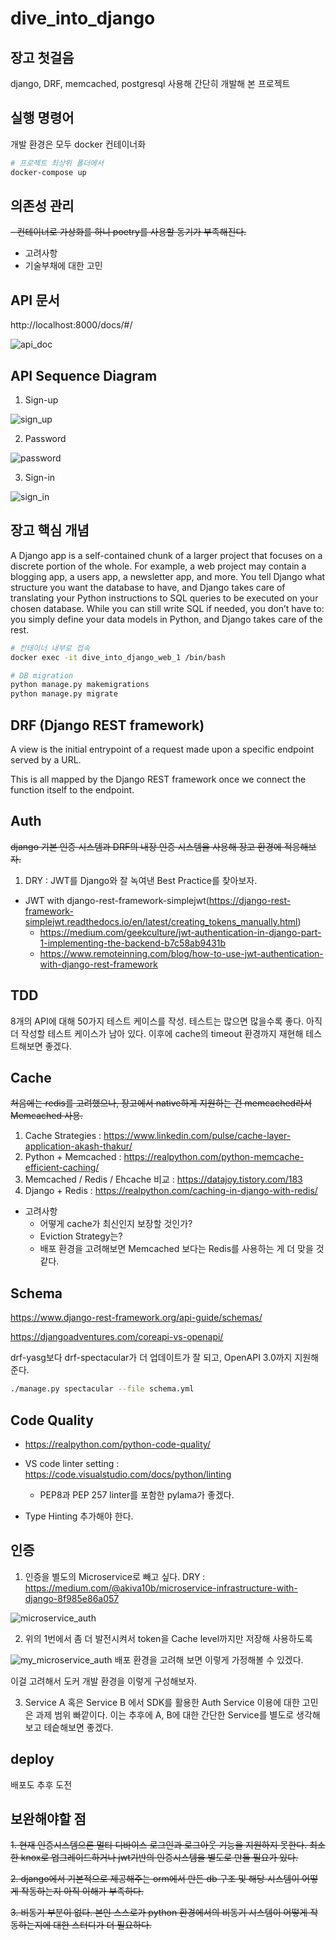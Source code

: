 # dive_into_django

## 장고 첫걸음

django, DRF, memcached, postgresql 사용해 간단히 개발해 본 프로젝트

<!-- https://docs.docker.com/samples/django/ 을 참고해 Dockerizing. -->

<!-- https://blog.logrocket.com/dockerizing-django-app/ -->

## 실행 명령어

<!-- 1. sudo docker-compose run web django-admin startproject root. -->
개발 환경은 모두 docker 컨테이너화

```bash
# 프로젝트 최상위 폴더에서
docker-compose up
```

## 의존성 관리

~~- 컨테이너로 가상화를 하니 poetry를 사용할 동기가 부족해진다.~~
 - 고려사항
  - 기술부채에 대한 고민

<!-- web service 컨테이너 접속 -->

<!-- 2. docker exec -it dive_into_django_web_1 /bin/bash -->

<!-- # 개발 환경 셋팅

1. 프로젝트가 컨테이너 내부에 있기 때문에 VS Code의 Remote-Containers Extension을 활용해 개발한다.

2. Palette => Remote-Containers: Open Folder in Container => start from Dockerfile -->

<!-- python manage.py dbshell 실행에 필요 -->
<!-- 3. apt-get install postgresql postgresql-contrib -->

## API 문서

http://localhost:8000/docs/#/

![api_doc](https://i.imgur.com/daIxKZa.png)


## API Sequence Diagram

1. Sign-up

![sign_up](https://i.imgur.com/zT3FIae.png)

2. Password

![password](https://i.imgur.com/vXB6ABl.png)

3. Sign-in

![sign_in](https://i.imgur.com/YNAubdd.png)

## 장고 핵심 개념

<!-- https://blog.logrocket.com/making-django-migrations-python/ -->

A Django app is a self-contained chunk of a larger project that focuses on a discrete portion of the whole. For example, a web project may contain a blogging app, a users app, a newsletter app, and more.
You tell Django what structure you want the database to have, and Django takes care of translating your Python instructions to SQL queries to be executed on your chosen database. While you can still write SQL if needed, you don’t have to: you simply define your data models in Python, and Django takes care of the rest.

<!-- 앱 생성 -->

<!-- 1. python3 manage.py startapp users

2. 모델 생성

3. settings.py 에 생성한 앱을 추가 -->

```bash
# 컨테이너 내부로 접속
docker exec -it dive_into_django_web_1 /bin/bash

# DB migration
python manage.py makemigrations
python manage.py migrate
```
<!-- 4. python manage.py makemigrations --empty --name users users -->

<!-- python manage.py check -->
<!-- python manage.py sqlmigrate -->
<!-- python3 manage.py showmigrations -->

## DRF (Django REST framework)

<!-- https://blog.logrocket.com/using-react-django-create-app-tutorial/ -->

A view is the initial entrypoint of a request made upon a specific endpoint served by a URL.

This is all mapped by the Django REST framework once we connect the function itself to the endpoint.

<!-- # Admin -->

<!-- python manage.py createsuperuser -->

## Auth

~~django 기본 인증 시스템과 DRF의 내장 인증 시스템을 사용해 장고 환경에 적응해보자.~~
1. DRY : JWT를 Django와 잘 녹여낸 Best Practice를 찾아보자.
  - JWT with django-rest-framework-simplejwt(https://django-rest-framework-simplejwt.readthedocs.io/en/latest/creating_tokens_manually.html)
    - https://medium.com/geekculture/jwt-authentication-in-django-part-1-implementing-the-backend-b7c58ab9431b
    - https://www.remoteinning.com/blog/how-to-use-jwt-authentication-with-django-rest-framework

## TDD

8개의 API에 대해 50가지 테스트 케이스를 작성.
테스트는 많으면 많을수록 좋다. 아직 더 작성할 테스트 케이스가 남아 있다.
이후에 cache의 timeout 환경까지 재현해 테스트해보면 좋겠다.

## Cache

~~처음에는 redis를 고려했으나, 장고에서 native하게 지원하는 건 memcached라서 Memcached 사용.~~

1. Cache Strategies : https://www.linkedin.com/pulse/cache-layer-application-akash-thakur/
2. Python + Memcached : https://realpython.com/python-memcache-efficient-caching/
3. Memcached / Redis / Ehcache 비교 : https://datajoy.tistory.com/183
4. Django + Redis : https://realpython.com/caching-in-django-with-redis/

- 고려사항
  - 어떻게 cache가 최신인지 보장할 것인가?
  - Eviction Strategy는?
  - 배포 환경을 고려해보면 Memcached 보다는 Redis를 사용하는 게 더 맞을 것 같다.


## Schema

https://www.django-rest-framework.org/api-guide/schemas/

https://djangoadventures.com/coreapi-vs-openapi/

drf-yasg보다 drf-spectacular가 더 업데이트가 잘 되고, OpenAPI 3.0까지 지원해준다.

```bash
./manage.py spectacular --file schema.yml
```

<!-- # db 초기화

1. in psql
DROP SCHEMA public CASCADE;
CREATE SCHEMA public;

2. numbering된 migrations를 모두 삭제하고 
python manage.py makemigrations
python manage.py migrate --run-syncdb -->


## Code Quality 
- https://realpython.com/python-code-quality/
- VS code linter setting : https://code.visualstudio.com/docs/python/linting
  - PEP8과 PEP 257 linter를 포함한 pylama가 좋겠다.

- Type Hinting 추가해야 한다.


## 인증

1. 인증을 별도의 Microservice로 빼고 싶다. DRY : https://medium.com/@akiva10b/microservice-infrastructure-with-django-8f985e86a057

![microservice_auth](https://i.imgur.com/Go8faFd.png)

2. 위의 1번에서 좀 더 발전시켜서 token을 Cache level까지만 저장해 사용하도록

![my_microservice_auth](https://i.imgur.com/behgucj.png)
배포 환경을 고려해 보면 이렇게 가정해볼 수 있겠다.

이걸 고려해서 도커 개발 환경을 이렇게 구성해보자.

3. Service A 혹은 Service B 에서 SDK를 활용한 Auth Service 이용에 대한 고민은 과제 범위 빠깥이다. 이는 추후에 A, B에 대한 간단한 Service를 별도로 생각해보고 테슽해보면 좋겠다.


## deploy

배포도 추후 도전


## 보완해야할 점

~~1. 현재 인증시스템으론 멀티 디바이스 로그인과 로그아웃 기능을 지원하지 못한다. 최소한 knox로 업그레이드하거나 jwt기반의 인증시스템을 별도로 만들 필요가 있다.~~

~~2. django에서 기본적으로 제공해주는 orm에서 만든 db 구조 및 해당 시스템이 어떻게 작동하는지 아직 이해가 부족하다.~~

~~3. 비동기 부분이 없다. 본인 스스로가 python 환경에서의 비동기 시스템이 어떻게 작동하는지에 대한 스터디가 더 필요하다.~~